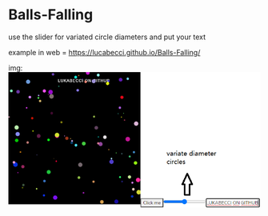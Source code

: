 # Balls-Falling
use the slider for variated circle diameters and put your text

example in web = https://lucabecci.github.io/Balls-Falling/

img:
![img](https://github.com/lucabecci/Balls-Falling/blob/master/git.png)
